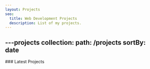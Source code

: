 ```yaml
---
layout: Projects
seo:
  title: Web Development Projects
  description: List of my projects.
---
```

---projects
collection:
  path: /projects
  sortBy: date
---

<PageTitle>
  ### Latest Projects
</PageTitle>
